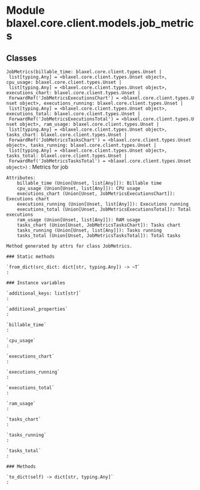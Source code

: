 Module blaxel.core.client.models.job_metrics
============================================

Classes
-------

`JobMetrics(billable_time: blaxel.core.client.types.Unset | list[typing.Any] = <blaxel.core.client.types.Unset object>, cpu_usage: blaxel.core.client.types.Unset | list[typing.Any] = <blaxel.core.client.types.Unset object>, executions_chart: blaxel.core.client.types.Unset | ForwardRef('JobMetricsExecutionsChart') = <blaxel.core.client.types.Unset object>, executions_running: blaxel.core.client.types.Unset | list[typing.Any] = <blaxel.core.client.types.Unset object>, executions_total: blaxel.core.client.types.Unset | ForwardRef('JobMetricsExecutionsTotal') = <blaxel.core.client.types.Unset object>, ram_usage: blaxel.core.client.types.Unset | list[typing.Any] = <blaxel.core.client.types.Unset object>, tasks_chart: blaxel.core.client.types.Unset | ForwardRef('JobMetricsTasksChart') = <blaxel.core.client.types.Unset object>, tasks_running: blaxel.core.client.types.Unset | list[typing.Any] = <blaxel.core.client.types.Unset object>, tasks_total: blaxel.core.client.types.Unset | ForwardRef('JobMetricsTasksTotal') = <blaxel.core.client.types.Unset object>)`
:   Metrics for job
    
    Attributes:
        billable_time (Union[Unset, list[Any]]): Billable time
        cpu_usage (Union[Unset, list[Any]]): CPU usage
        executions_chart (Union[Unset, JobMetricsExecutionsChart]): Executions chart
        executions_running (Union[Unset, list[Any]]): Executions running
        executions_total (Union[Unset, JobMetricsExecutionsTotal]): Total executions
        ram_usage (Union[Unset, list[Any]]): RAM usage
        tasks_chart (Union[Unset, JobMetricsTasksChart]): Tasks chart
        tasks_running (Union[Unset, list[Any]]): Tasks running
        tasks_total (Union[Unset, JobMetricsTasksTotal]): Total tasks
    
    Method generated by attrs for class JobMetrics.

    ### Static methods

    `from_dict(src_dict: dict[str, typing.Any]) ‑> ~T`
    :

    ### Instance variables

    `additional_keys: list[str]`
    :

    `additional_properties`
    :

    `billable_time`
    :

    `cpu_usage`
    :

    `executions_chart`
    :

    `executions_running`
    :

    `executions_total`
    :

    `ram_usage`
    :

    `tasks_chart`
    :

    `tasks_running`
    :

    `tasks_total`
    :

    ### Methods

    `to_dict(self) ‑> dict[str, typing.Any]`
    :